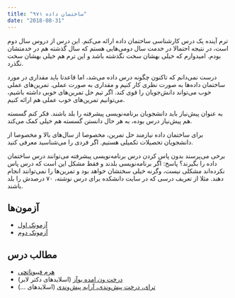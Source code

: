```yaml
---
title: "ساختمان داده ۹۷۱"
date: "2018-08-31"
---
```


ترم آینده یک درس کارشناسی ساختمان داده ارائه می‌کنم. این درس از دروس سال دوم است، در نتیجه احتمالا در خدمت سال دومی‌هایی هستم که سال گذشته هم در خدمتشان بودم. امیدوارم که خیلی بهشان سخت نگذشته باشد و این ترم هم خیلی بهشان سخت نگذرد. 

درست نمی‌دانم که تاکنون چگونه درس داده می‌شد، اما قاعدتا باید مقداری در مورد ساختمان داده‌ها به صورت نظری کار کنیم و مقداری به صورت عملی. تمرین‌های عملی خوب می‌تواند دانش‌جویان را قوی کند. اگر تیم حل تمرین‌های خوبی داشته باشیم، می‌توانیم تمرین‌های خوب عملی هم ارائه کنیم.

به عنوان پیش‌نیاز باید دانشجویان برنامه‌نویسی پیشرفته را بلد باشند. فکر کنم گسسته هم پیش‌نیاز درس بوده، به هر حال دانستن گسسته هم خیلی کمک می‌کند.

برای ساختمان داده نیازمند حل تمرین، مخصوصا از سال‌های بالا و مخصوصا از دانشجویان تحصیلات تکمیلی هستیم. اگر فردی را می‌شناسید معرفی کنید.

برخی می‌پرسند بدون پاس کردن درس برنامه‌نویسی پیشرفته می‌توانند درس ساختمان داده را بگیرند؟ پاسخ: اگر برنامه‌نویسی بلدند و فقط مشکل این است که درس پاس نکرده‌اند مشکلی نیست، وگرنه خیلی سختشان خواهد بود و تمرین‌ها را نمی‌توانند انجام دهند. مثلا از تعریف درسی که در سایت دانشکده برای درس نوشته، ۷۰ درصدش را بلد باشند.

## آزمون‌ها

- [آزمونک اول](http://old.foroughmand.ir/wp-content/uploads/courses/971/ds-971/ds-971-q1.pdf)
- [آزمونک دوم](http://old.foroughmand.ir/wp-content/uploads/courses/971/ds-971/ds-971-q2[2].pdf)

## مطالب درس

- [هرم فیبوناتچی](http://old.foroughmand.ir/wp-content/uploads/courses/971/ds-971/fib-heap.pdf)
- [درخت ون امده بوآز](http://old.foroughmand.ir/wp-content/uploads/courses/971/ds-971/vanEmdeBoas.pdf) (اسلایدهای دکتر لابر)
- [ترای، درخت پیش‌وندی، آرایه پیش‌وندی](http://old.foroughmand.ir/wp-content/uploads/courses/971/ds-971/Chapter8-Pres.pdf) (اسلایدهای ...)
